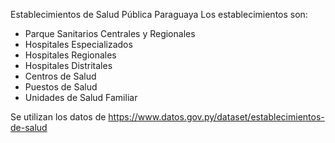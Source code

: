 Establecimientos de Salud Pública Paraguaya
Los establecimientos son:
* Parque Sanitarios Centrales y Regionales
* Hospitales Especializados
* Hospitales Regionales
* Hospitales Distritales
* Centros de Salud
* Puestos de Salud
* Unidades de Salud Familiar 

Se utilizan los datos de https://www.datos.gov.py/dataset/establecimientos-de-salud


